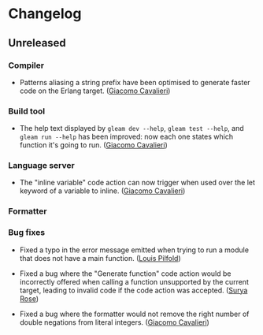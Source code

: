 # Changelog

## Unreleased

### Compiler

- Patterns aliasing a string prefix have been optimised to generate faster code
  on the Erlang target.
  ([Giacomo Cavalieri](https://github.com/giacomocavalieri))

### Build tool

- The help text displayed by `gleam dev --help`, `gleam test --help`, and
  `gleam run --help` has been improved: now each one states which function it's
  going to run.
  ([Giacomo Cavalieri](https://github.com/giacomocavalieri))

### Language server

- The "inline variable" code action can now trigger when used over the let
  keyword of a variable to inline.
  ([Giacomo Cavalieri](https://github.com/giacomocavalieri))

### Formatter

### Bug fixes

- Fixed a typo in the error message emitted when trying to run a module that
  does not have a main function.
  ([Louis Pilfold](https://github.com/lpil))

- Fixed a bug where the "Generate function" code action would be incorrectly
  offered when calling a function unsupported by the current target, leading to
  invalid code if the code action was accepted.
  ([Surya Rose](https://github.com/GearsDatapacks))

- Fixed a bug where the formatter would not remove the right number of double
  negations from literal integers.
  ([Giacomo Cavalieri](https://github.com/giacomocavalieri))
